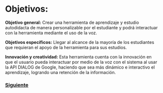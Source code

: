 # **Objetivos:**

**Objetivo general:**
Crear una herramienta de aprendizaje y estudio autodidacta de manera personalizable por el estudiante y podrá interactuar con la herramienta mediante el uso de la voz.

**Objetivos específicos:**
Llegar al alcance de la mayoría de los estudiantes que requieran el apoyo de la herramienta para sus estudios.

**Innovación y creatividad:**
Esta herramienta cuenta con la innovación en que el usuario pueda interactuar por medio de la voz con el sistema al usar la API DIALOG de Google, haciendo que sea más dinámico  e interactivo el aprendizaje, logrando una  retención de la información.

### [Siguiente](https://github.com/Audny738/POO_Project/blob/master/DOCUMENTACI%C3%93N/2.%20Requerimientos.md "Siguiente")